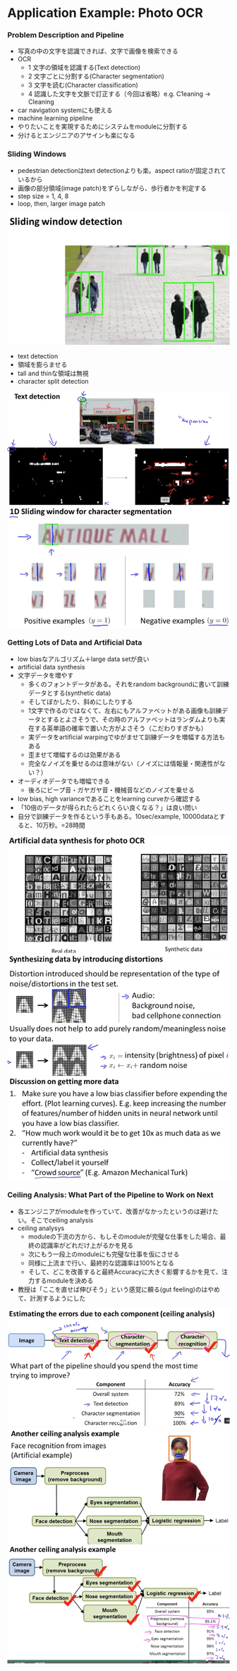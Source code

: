 # Application Example: Photo OCR

### Problem Description and Pipeline

* 写真の中の文字を認識できれば、文字で画像を検索できる
* OCR
	* 1 文字の領域を認識する(Text detection)
	* 2 文字ごとに分割する(Character segmentation)
	* 3 文字を読む(Character classification)
	* 4 認識した文字を文脈で訂正する（今回は省略）e.g. C1eaning -> Cleaning
* car navigation systemにも使える
* machine learning pipeline
* やりたいことを実現するためにシステムをmoduleに分割する
* 分けるとエンジニアのアサインも楽になる

### Sliding Windows

* pedestrian detectionはtext detectionよりも楽。aspect ratioが固定されているから
* 画像の部分領域(image patch)をずらしながら、歩行者かを判定する
* step size = 1, 4, 8
* loop, then, larger image patch

![](./sliding-window.png)

* text detection
* 領域を膨らませる
* tall and thinな領域は無視
* character split detection

![](./text-detection.png)
![](./split-detection.png)

### Getting Lots of Data and Artificial Data

* low biasなアルゴリズム＋large data setが良い
* artificial data synthesis
* 文字データを増やす
	* 多くのフォントデータがある。それをrandom backgroundに書いて訓練データとする(synthetic data)
	* そしてぼかしたり、斜めにしたりする
	* 1文字で作るのではなくて、左右にもアルファベットがある画像も訓練データとするとよさそうで、その時のアルファベットはランダムよりも実在する英単語の確率で置いた方がよさそう（こだわりすぎかも）
	* 実データをartificial warpingでゆがませて訓練データを増幅する方法もある
	* 歪ませて増幅するのは効果がある
	* 完全なノイズを乗せるのは意味がない（ノイズには情報量・関連性がない？）
* オーディオデータでも増幅できる
	* 後ろにビープ音・ガヤガヤ音・機械音などのノイズを乗せる
* low bias, high varianceであることをlearning curveから確認する
* 「10倍のデータが得られたらどれくらい良くなる？」は良い問い
* 自分で訓練データを作るという手もある。10sec/example, 10000dataとすると、10万秒。=28時間

![](./synthetic-data.png)
![](./random-noise-is-not-useful.png)
![](./how-to-get-more-data.png)

### Ceiling Analysis: What Part of the Pipeline to Work on Next

* 各エンジニアがｍoduleを作っていて、改善がなかったというのは避けたい。そこでceiling analysis
* ceiling analysys
	* moduleの下流の方から、もしそのmoduleが完璧な仕事をした場合、最終の認識率がどれだけ上がるかを見る
	* 次にもう一段上のmoduleにも完璧な仕事を仮にさせる
	* 同様に上流まで行い、最終的な認識率は100%となる
	* そして、どこを改善すると最終Accuracyに大きく影響するかを見て、注力するmoduleを決める
* 教授は「ここを直せば伸びそう」という感覚に頼る(gut feeling)のはやめて、計測するようにした

![](./ceiling-analysis.png)
![](./face-detection.png)
![](./at-last-100-percent.png)
